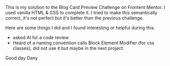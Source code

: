 This is my solution to the Blog Card Preview Challenge on Frontent Mentor.
I used vanilla HTML & CSS to complete it.
I tried to make this semantically correct, it's not perfect but it's better than the previous challenge.

Here are some things I did and I found interesting or helpful during this.

- asked AI for a code review
- Heard of a naming convention calls Block Element Modifier (for css classes), did not use it but maybe in the next project.

Good day
Dany
